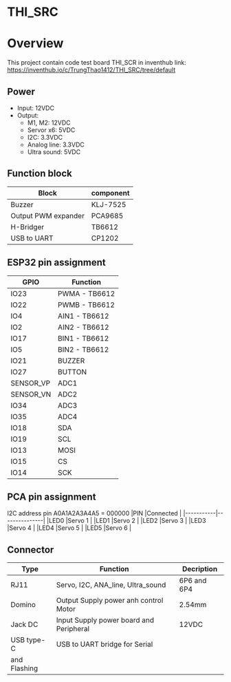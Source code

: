 # THI_SRC
# Overview
This project contain code test board THI_SCR in inventhub link: https://inventhub.io/c/TrungThao1412/THI_SRC/tree/default

## Power 
- Input: 12VDC 
- Output: 
    + M1, M2: 12VDC
    + Servor x6: 5VDC
    + I2C: 3.3VDC
    + Analog line: 3.3VDC
    + Ultra sound: 5VDC
## Function block 
|Block                  |component  |
|-----------------------|-----------|
|Buzzer                 |KLJ-7525   |
|Output PWM expander    |PCA9685    |
|H-Bridger              |TB6612     |
|USB to UART            |CP1202     |

## ESP32 pin assignment
|GPIO       |Function       |
|-----------|---------------|
|IO23       |PWMA - TB6612  |
|IO22       |PWMB - TB6612  |
|IO4        |AIN1 - TB6612  |
|IO2        |AIN2 - TB6612  |
|IO17       |BIN1 - TB6612  |
|IO5        |BIN2 - TB6612  |
|IO21       |BUZZER         |
|IO27       |BUTTON         |
|SENSOR_VP  |ADC1           |
|SENSOR_VN  |ADC2           |
|IO34       |ADC3           |
|IO35       |ADC4           |
|IO18       |SDA            |
|IO19       |SCL            |
|IO13       |MOSI           |
|IO15       |CS             |
|IO14       |SCK            |

## PCA pin assignment 
I2C address pin A0A1A2A3A4A5 = 000000
|PIN        |Connected      |
|-----------|---------------|
|LED0       |Servo 1        |
|LED1       |Servo 2        |
|LED2       |Servo 3        |
|LED3       |Servo 4        |
|LED4       |Servo 5        |
|LED5       |Servo 6        |


## Connector 
|Type   |Function                               |Decription |
|-------|-----------------------------------    |-----------|
|RJ11   |Servo, I2C, ANA_line, Ultra_sound      |6P6 and 6P4|
|Domino |Output Supply power anh control Motor  |2.54mm     |
|Jack DC|Input Supply power board and Peripheral|12VDC      |
|USB type-C |USB to UART bridge for Serial 
and Flashing|           |


